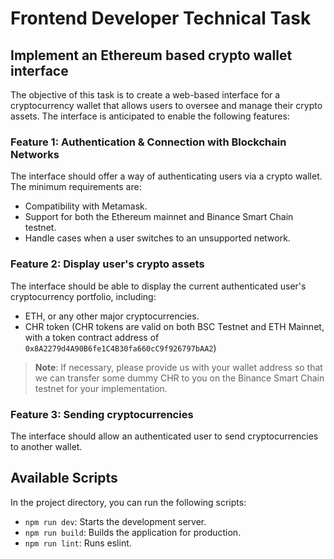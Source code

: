 # Frontend Developer Technical Task

## Implement an Ethereum based crypto wallet interface

The objective of this task is to create a web-based interface for a cryptocurrency wallet that allows users to oversee and manage their crypto assets. The interface is anticipated to enable the following features:

### Feature 1: Authentication & Connection with Blockchain Networks
The interface should offer a way of authenticating users via a crypto wallet. The minimum requirements are:
- Compatibility with Metamask.
- Support for both the Ethereum mainnet and Binance Smart Chain testnet.
- Handle cases when a user switches to an unsupported network.

### Feature 2: Display user's crypto assets
The interface should be able to display the current authenticated user's cryptocurrency portfolio, including:
- ETH, or any other major cryptocurrencies.
- CHR token (CHR tokens are valid on both BSC Testnet and ETH Mainnet, with a token contract address of `0x8A2279d4A90B6fe1C4B30fa660cC9f926797bAA2`)

> **Note**: If necessary, please provide us with your wallet address so that we can transfer some dummy CHR to you on the Binance Smart Chain testnet for your implementation.

### Feature 3: Sending cryptocurrencies
The interface should allow an authenticated user to send cryptocurrencies to another wallet.

## Available Scripts

In the project directory, you can run the following scripts:

- `npm run dev`: Starts the development server.
- `npm run build`: Builds the application for production.
- `npm run lint`: Runs eslint.
